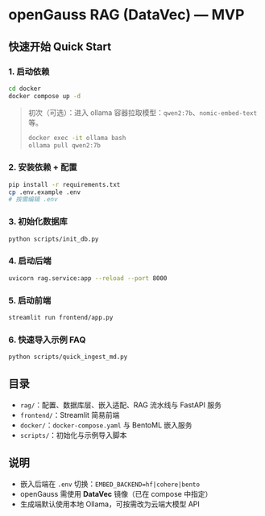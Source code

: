 # openGauss RAG (DataVec) — MVP

## 快速开始 Quick Start

### 1. 启动依赖
```bash
cd docker
docker compose up -d
```

> 初次（可选）：进入 ollama 容器拉取模型：`qwen2:7b`、`nomic-embed-text` 等。
>
> ```bash
> docker exec -it ollama bash
> ollama pull qwen2:7b
> ```

### 2. 安装依赖 + 配置
```bash
pip install -r requirements.txt
cp .env.example .env
# 按需编辑 .env
```

### 3. 初始化数据库
```bash
python scripts/init_db.py
```

### 4. 启动后端
```bash
uvicorn rag.service:app --reload --port 8000
```

### 5. 启动前端
```bash
streamlit run frontend/app.py
```

### 6. 快速导入示例 FAQ
```bash
python scripts/quick_ingest_md.py
```

## 目录
- `rag/`：配置、数据库层、嵌入适配、RAG 流水线与 FastAPI 服务
- `frontend/`：Streamlit 简易前端
- `docker/`：`docker-compose.yaml` 与 BentoML 嵌入服务
- `scripts/`：初始化与示例导入脚本

## 说明
- 嵌入后端在 `.env` 切换：`EMBED_BACKEND=hf|cohere|bento`
- openGauss 需使用 **DataVec** 镜像（已在 compose 中指定）
- 生成端默认使用本地 Ollama，可按需改为云端大模型 API
